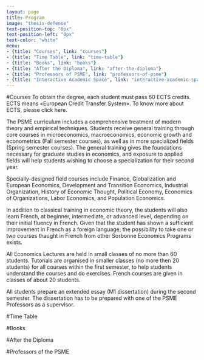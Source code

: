 ```yaml
---
layout: page
title: Program
image: "thesis-defense"
text-position-top: "0px"
text-position-left: "0px"
text-color: "white"
menu:
- {title: "Courses", link: "courses"}
- {title: "Time Table", link: "time-table"}
- {title: "Books", link: "books"}
- {title: "After the Diploma", link: "after-the-diploma"}
- {title: "Professors of PSME", link: "professors-of-psme"}
- {title: "Interactive Academic Space", link: "interactive-academic-space"}
---
```


#Courses<a class="anchor" id="courses"></a>
To obtain the degree, each student must pass 60 ECTS credits. ECTS means «European Credit Transfer System». To know more about ECTS, please click here.

The PSME curriculum includes a comprehensive treatment of modern theory and empirical techniques. Students receive general training through core courses in microeconomics, macroeconomics, economic growth and econometrics (Fall semester courses), as well as in more specialized fields (Spring semester courses). The general training gives the foundations necessary for graduate studies in economics, and exposure to applied fields will help students wishing to choose a specialization for their second year.

Specially-designed field courses include Finance, Globalization and European Economics, Development and Transition Economics, Industrial Organization, History of Economic Thought, Political Economy, Economics of Organizations, Labor Economics, and Population Economics.

In addition to classical training in economic theory, the students will also learn French, at beginner, intermediate, or advanced level, depending on their initial fluency in French.
Given that the student has shown a sufficient improvement in French as a foreign language, the possibility to take one or two courses thaught in French from other Sorbonne Economics Programs exists.

All Economics Lectures are held in small classes of no more than 60 students. Tutorials are organised in smaller classes (no more then 20 students) for all courses within the first semester, to help students understand the courses and do exercises. French courses are given in classes of about 20 students.

 All students prepare an extended essay (M1 dissertation) during the second semester. The dissertation has to be prepared with one of the PSME Professors as a supervisor.

#Time Table<a class="anchor" id="time-table"></a>

#Books<a class="anchor" id="books"></a>

#After the Diploma<a class="anchor" id="after-the-diploma"></a>

#Professors of the PSME<a class="anchor" id="professors-of-the-psme"></a>
